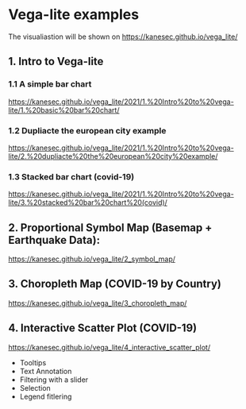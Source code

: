 # Vega-lite examples

The visualiastion will be shown on 
https://kanesec.github.io/vega_lite/

## 1. Intro to Vega-lite

### 1.1 A simple bar chart
https://kanesec.github.io/vega_lite/2021/1.%20Intro%20to%20vega-lite/1.%20basic%20bar%20chart/

### 1.2 Dupliacte the european city example
https://kanesec.github.io/vega_lite/2021/1.%20Intro%20to%20vega-lite/2.%20dupliacte%20the%20european%20city%20example/

### 1.3 Stacked bar chart (covid-19)
https://kanesec.github.io/vega_lite/2021/1.%20Intro%20to%20vega-lite/3.%20stacked%20bar%20chart%20(covid)/


## 2. Proportional Symbol Map (Basemap + Earthquake Data):
https://kanesec.github.io/vega_lite/2_symbol_map/

## 3. Choropleth Map (COVID-19 by Country)
https://kanesec.github.io/vega_lite/3_choropleth_map/

## 4. Interactive Scatter Plot (COVID-19)
https://kanesec.github.io/vega_lite/4_interactive_scatter_plot/
- Tooltips
- Text Annotation
- Filtering with a slider
- Selection
- Legend fitlering


